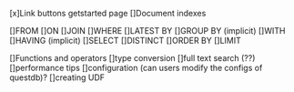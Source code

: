 [x]Link buttons getstarted page
[]Document indexes

[]FROM
[]ON
[]JOIN
[]WHERE
[]LATEST BY
[]GROUP BY (implicit)
[]WITH
[]HAVING (implicit)
[]SELECT
[]DISTINCT
[]ORDER BY
[]LIMIT


[]Functions and operators
[]type conversion
[]full text search (??)
[]performance tips
[]configuration (can users modify the configs of questdb)?
[]creating UDF